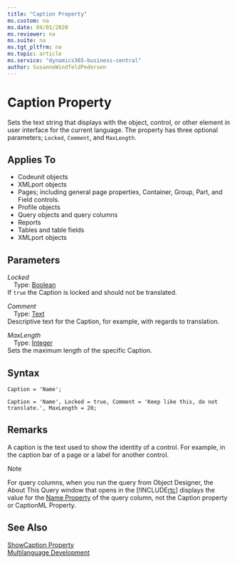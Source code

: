```yaml
---
title: "Caption Property"
ms.custom: na
ms.date: 04/01/2020
ms.reviewer: na
ms.suite: na
ms.tgt_pltfrm: na
ms.topic: article
ms.service: "dynamics365-business-central"
author: SusanneWindfeldPedersen
---
```


# Caption Property
Sets the text string that displays with the object, control, or other element in user interface for the current language. The property has three optional parameters; `Locked`, `Comment`, and `MaxLength`.

## Applies To  

- Codeunit objects  
- XMLport objects  
- Pages; including general page properties, Container, Group, Part, and Field controls.  
- Profile objects
- Query objects and query columns  
- Reports  
- Tables and table fields  
- XMLport objects  


## Parameters
*Locked*  
&emsp;Type: [Boolean](../methods-auto/boolean/boolean-data-type.md)  
If `true` the Caption is locked and should not be translated.  

*Comment*  
&emsp;Type: [Text](../methods-auto/text/text-data-type.md)  
Descriptive text for the Caption, for example, with regards to translation.

*MaxLength*  
&emsp;Type: [Integer](../methods-auto/integer/integer-data-type.md)  
Sets the maximum length of the specific Caption.

## Syntax
```
Caption = 'Name';
```

```
Caption = 'Name', Locked = true, Comment = 'Keep like this, do not translate.', MaxLength = 20;
```

## Remarks  
A caption is the text used to show the identity of a control. For example, in the caption bar of a page or a label for another control.  

> [!NOTE]  
> For query columns, when you run the query from Object Designer, the About This Query window that opens in the [!INCLUDE[rtc](../includes/rtc_md.md)] displays the value for the [Name Property](devenv-name-property.md) of the query column, not the Caption property or CaptionML Property.  

## See Also  
[ShowCaption Property](devenv-showcaption-property.md)  
[Multilanguage Development](../devenv-multilanguage-development.md)
